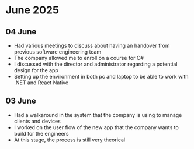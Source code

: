 # June 2025

## 04 June
- Had various meetings to discuss about having an handover from previous software engineering team
- The company allowed me to enroll on a course for C#
- I discussed with the director and administrator regarding a potential design for the app
- Setting up the environment in both pc and laptop to be able to work with .NET and React Native

## 03 June
- Had a walkaround in the system that the company is using to manage clients and devices
- I worked on the user flow of the new app that the company wants to build for the engineers
- At this stage, the process is still very theorical
